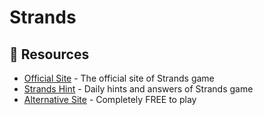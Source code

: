 # Strands

## 📘 Resources

- [Official Site](https://www.nytimes.com/games/strands) - The official site of Strands game
- [Strands Hint](https://strandshint.top) - Daily hints and answers of Strands game
- [Alternative Site](https://strandsgame.net) - Completely FREE to play
